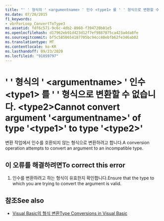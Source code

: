 ```yaml
---
title: "' ' 형식의 ' <argumentname> ' 인수 <type1> 를 ' ' 형식으로 변환할 수 없습니다. <type2>"
ms.date: 07/20/2015
f1_keywords:
- vbrForLoop_ConvertToType3
ms.assetid: fdf6c571-9c6c-4db2-8960-f394720b01e5
ms.openlocfilehash: d17962eb91d423d12f7ef9887075ca423a4da8fe
ms.sourcegitcommit: bf5c5850654187705bc94cc40ebfb62fe346ab02
ms.translationtype: MT
ms.contentlocale: ko-KR
ms.lasthandoff: 09/23/2020
ms.locfileid: "91059797"
---
```

# <a name="cannot-convert-argument-argumentname-of-type-type1-to-type-type2"></a><span data-ttu-id="3eadc-102">' ' 형식의 ' \<argumentname> ' 인수 \<type1> 를 ' ' 형식으로 변환할 수 없습니다. \<type2></span><span class="sxs-lookup"><span data-stu-id="3eadc-102">Cannot convert argument '\<argumentname>' of type '\<type1>' to type '\<type2>'</span></span>

<span data-ttu-id="3eadc-103">변환 작업에서 인수를 호환되지 않는 형식으로 변환하려고 합니다.</span><span class="sxs-lookup"><span data-stu-id="3eadc-103">A conversion operation attempts to convert an argument to an incompatible type.</span></span>  
  
## <a name="to-correct-this-error"></a><span data-ttu-id="3eadc-104">이 오류를 해결하려면</span><span class="sxs-lookup"><span data-stu-id="3eadc-104">To correct this error</span></span>  
  
1. <span data-ttu-id="3eadc-105">인수를 변환하려고 하는 형식이 유효한지 확인합니다.</span><span class="sxs-lookup"><span data-stu-id="3eadc-105">Ensure that the type to which you are trying to convert the argument is valid.</span></span>  
  
## <a name="see-also"></a><span data-ttu-id="3eadc-106">참조</span><span class="sxs-lookup"><span data-stu-id="3eadc-106">See also</span></span>

- [<span data-ttu-id="3eadc-107">Visual Basic의 형식 변환</span><span class="sxs-lookup"><span data-stu-id="3eadc-107">Type Conversions in Visual Basic</span></span>](../programming-guide/language-features/data-types/type-conversions.md)
